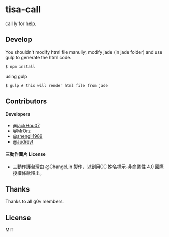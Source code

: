 # tisa-call

call ly for help.

## Develop

You shouldn't modify html file manully, modify jade (in jade folder) and use gulp to generate the html code.

```
$ npm install
```

using gulp

```
$ gulp # this will render html file from jade
```

## Contributors

#### Developers

- [@jackHou07](https://github.com/JackHou07)
- [@MrOrz](https://github.com/MrOrz)
- [@shengli1989](https://github.com/shengli1989)
- [@audreyt](https://github.com/audreyt)

#### 三動作圖片 License 

- 三動作護台灣由 @ChangeLin 製作，以創用CC 姓名標示-非商業性 4.0 國際 授權條款釋出。

## Thanks 

Thanks to all g0v members.

## License 

MIT
